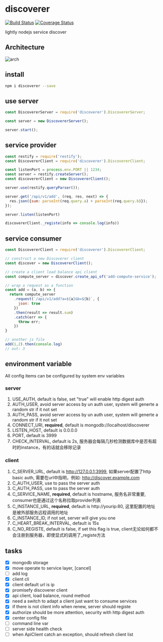 # discoverer

[![Build Status](https://travis-ci.org/Soontao/discoverer.svg?branch=master)](https://travis-ci.org/Soontao/discoverer) [![Coverage Status](https://coveralls.io/repos/github/Soontao/discoverer/badge.svg?branch=master)](https://coveralls.io/github/Soontao/discoverer?branch=master)

lightly nodejs service discover

## Architecture

![arch](https://res.cloudinary.com/digf90pwi/image/upload/v1489805512/discoverer_1_qzlptg.png)

## install

```bash
npm i discoverer --save
```

## use server

```javascript
const DiscovererServer = require('discoverer').DiscovererServer;

const server = new DiscovererServer();

server.start();
```

## service provider

```javascript
const restify = require('restify');
const DiscovererClient = require('discoverer').DiscovererClient;

const listenPort = process.env.PORT || 1234;
const server = restify.createServer();
const discovererClient = new DiscovererClient();

server.use(restify.queryParser());

server.get('/api/v1/add', (req, res, next) => {
  res.json({sum: parseInt(req.query.a) + parseInt(req.query.b)});
});

server.listen(listenPort)

discovererClient._registe(info => console.log(info))
```

## service consumer

```javascript
const DiscovererClient = require('discoverer').DiscovererClient;

// construct a new Discoverer client
const discover = new DiscovererClient();

// create a client load balance api client
const compute_server = discover.create_api_of('add-compute-service');

// wrap a request as a function
const add = (a, b) => {
  return compute_server
    .request(`/api/v1/add?a=${a}&b=${b}`, {
      json: true
    })
    .then(result => result.sum)
    .catch(err => {
      throw err;
    })
}

// another js file
add(1,2).then(console.log)
// out: 3

```


## environment variable

All config items can be configured by system env variables

### server

1. USE_AUTH, default is false, set "true" will enable http digest auth
1. AUTH_USER, avoid server access by un auth user, system will generte a random str if it not set
1. AUTH_PASS, avoid server access by un auth user, system will generte a random str if it not set
1. CONNECT_URI, **required**, default is mongodb://localhost/discoverer
1. LISTEN_HOST, default is 0.0.0.0
1. PORT, default is 3999
1. CHECK_INTERVAL, default is 2s, 服务器会每隔几秒检测数据库中是否有超时的instance，有的话就会移除记录

### client

1. C_SERVER_URL, default is http://127.0.0.1:3999, 如果server配置了http basic auth, 需要在url中指明，例如: http://discover.example.com
1. C_AUTH_USER, use to pass the server auth
1. C_AUTH_PASS, use to pass the server auth
1. C_SERVICE_NAME, **required**, default is hostname, 服务名非常重要, consumer也是通过这个名称拉取provider列表
1. C_INSTANCE_URL, **required**, default is http://yourip:80, 这里配置的地址是被外部服务远程调用的地址
1. C_INSTANCE_ID, if not set, server will give you one
1. C_HEART_BREAK_INTERVAL, default is 15s
1. C_NO_REGISTE, default is false, if set this flag is true, client无论如何都不会注册到服务器，即使显式的调用了_registe方法

## tasks

- [x] mongodb storage
- [x] move operate to service layer, [cancel]
- [ ] add log
- [x] client cli
- [x] client default url is ip
- [x] promisefy discoverer client
- [x] api client, load balance, round method
- [x] need a switch to adapt a client just want to consume services
- [x] if there is not client info when renew, server should registe
- [x] authorize should be more attention, security with http digest auth
- [x] center config file
- [ ] command line var
- [ ] server side health check
- [ ] when ApiClient catch an exception, should refresh client list
